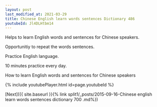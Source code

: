 ```yaml
---
layout: post
last_modified_at: 2021-03-29
title: Chinese English learn words sentences Dictionary 486 
youtubeId: Jl4DLHtbm14
---
```

 
 
Helps to learn English words and sentences for Chinese speakers.

Opportunitiy to repeat the words sentences. 

Practice English language. 
 
10 minutes practice every day. 
 
How to learn English words and sentences for Chinese speakers 
 
{% include youtubePlayer.html id=page.youtubeId %}
 
 
[Next]({{ site.baseurl }}{% link  split1/_posts/2015-09-16-Chinese english learn words sentences dictionary 700 .md%})
 
